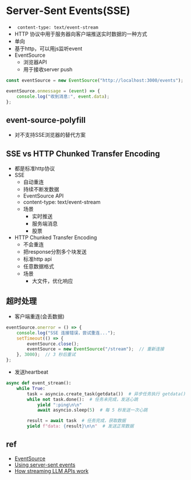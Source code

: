 # Server-Sent Events(SSE)
+ ` content-type: text/event-stream`
+ HTTP 协议中用于服务器向客户端推送实时数据的一种方式
+ 单向
+ 基于http，可以用js监听event
+ EventSource 
    + 浏览器API
    + 用于接收server push
```js
const eventSource = new EventSource("http://localhost:3000/events");

eventSource.onmessage = (event) => {
    console.log("收到消息:", event.data);
};
```

## event-source-polyfill
+ 对不支持SSE浏览器的替代方案

## SSE vs HTTP Chunked Transfer Encoding
+ 都是标准http协议
+ SSE
    + 自动重连
    + 持续不断发数据
    + EventSource API
    + content-type: text/event-stream
    + 场景
        + 实时推送
        + 服务端消息
        + 股票
+ HTTP Chunked Transfer Encoding
    + 不会重连
    + 把response分割多个块发送
    + 标准http api
    + 任意数据格式
    + 场景
        + 大文件，优化响应

## 超时处理
+ 客户端重连(会丢数据)
```js
eventSource.onerror = () => {
    console.log("SSE 连接错误，尝试重连...");
    setTimeout(() => {
        eventSource.close();
        eventSource = new EventSource("/stream");  // 重新连接
    }, 3000);  // 3 秒后重试
};

```

+ 发送heartbeat
```py
async def event_stream():
    while True:
        task = asyncio.create_task(getdata())  # 异步任务执行 getdata()
        while not task.done():  # 任务未完成，发送心跳
            yield ":ping\n\n"
            await asyncio.sleep(5)  # 每 5 秒发送一次心跳

        result = await task  # 任务完成，获取数据
        yield f"data: {result}\n\n"  # 发送正常数据
```
## ref
+ [EventSource](https://developer.mozilla.org/en-US/docs/Web/API/EventSource)
+ [Using server-sent events](https://developer.mozilla.org/en-US/docs/Web/API/Server-sent_events/Using_server-sent_events)
+ [How streaming LLM APIs work](https://til.simonwillison.net/llms/streaming-llm-apis)